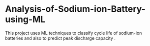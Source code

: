 # Analysis-of-Sodium-ion-Battery-using-ML
This project uses ML techniques to classify cycle life of sodium-ion batteries and also to predict peak discharge capacity . 
